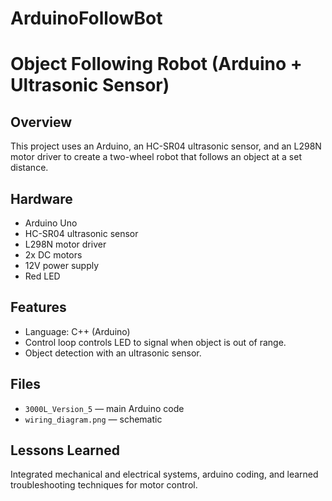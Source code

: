 # ArduinoFollowBot
# Object Following Robot (Arduino + Ultrasonic Sensor)

## Overview
This project uses an Arduino, an HC-SR04 ultrasonic sensor, and an L298N motor driver to create a two-wheel robot that follows an object at a set distance.

## Hardware
- Arduino Uno
- HC-SR04 ultrasonic sensor
- L298N motor driver
- 2x DC motors
- 12V power supply
- Red LED

## Features
- Language: C++ (Arduino)
- Control loop controls LED to signal when object is out of range.
- Object detection with an ultrasonic sensor. 

## Files
- `3000L_Version_5` — main Arduino code  
- `wiring_diagram.png` — schematic

## Lessons Learned
Integrated mechanical and electrical systems, arduino coding, and learned troubleshooting techniques for motor control.
